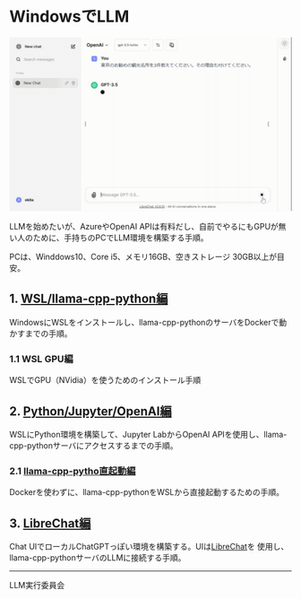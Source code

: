 # WindowsでLLM
<img src="3.librechat/img/librechat.gif">

LLMを始めたいが、AzureやOpenAI APIは有料だし、自前でやるにもGPUが無い人のために、手持ちのPCでLLM環境を構築する手順。  

PCは、Winddows10、Core i5、メモリ16GB、空きストレージ 30GB以上が目安。

## 1. [WSL/llama-cpp-python編](1.WSL_llamacpp)
WindowsにWSLをインストールし、llama-cpp-pythonのサーバをDockerで動かすまでの手順。  

### 1.1 WSL GPU編
WSLでGPU（NVidia）を使うためのインストール手順

## 2. [Python/Jupyter/OpenAI編](2.python_jupyter_openai)
WSLにPython環境を構築して、Jupyter LabからOpenAI APIを使用し、llama-cpp-pythonサーバにアクセスするまでの手順。

### 2.1 [llama-cpp-pytho直起動編](2.python_jupyter_openai/2.1.llama-cpp-python.md)
Dockerを使わずに、llama-cpp-pythonをWSLから直接起動するための手順。

## 3. [LibreChat編](3.librechat)
Chat UIでローカルChatGPTっぽい環境を構築する。UIは[LibreChat](https://github.com/danny-avila/LibreChat)を
使用し、llama-cpp-pythonサーバのLLMに接続する手順。

<hr>

LLM実行委員会